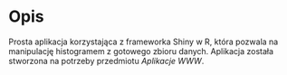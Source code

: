 # Opis
Prosta aplikacja korzystająca z frameworka Shiny w R, która pozwala na manipulację histogramem z gotowego zbioru danych. Aplikacja została stworzona na potrzeby przedmiotu *Aplikacje WWW*.
